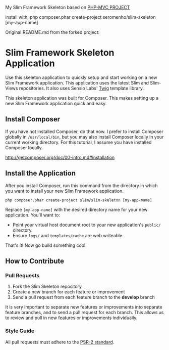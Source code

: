 My Slim Framework Skeleton based on [PHP-MVC PROJECT](http://www.php-mvc.net/)

install with: php composer.phar create-project seromenho/slim-skeleton [my-app-name]






Original README.md from the forked project:

# Slim Framework Skeleton Application

Use this skeleton application to quickly setup and start working on a new Slim Framework application. This application uses the latest Slim and Slim-Views repositories. It also uses Sensio Labs' [Twig](http://twig.sensiolabs.org) template library.

This skeleton application was built for Composer. This makes setting up a new Slim Framework application quick and easy.

## Install Composer

If you have not installed Composer, do that now. I prefer to install Composer globally in `/usr/local/bin`, but you may also install Composer locally in your current working directory. For this tutorial, I assume you have installed Composer locally.

<http://getcomposer.org/doc/00-intro.md#installation>

## Install the Application

After you install Composer, run this command from the directory in which you want to install your new Slim Framework application.

    php composer.phar create-project slim/slim-skeleton [my-app-name]

Replace <code>[my-app-name]</code> with the desired directory name for your new application. You'll want to:
* Point your virtual host document root to your new application's `public/` directory.
* Ensure `logs/` and `templates/cache` are web writeable.

That's it! Now go build something cool.

## How to Contribute

### Pull Requests

1. Fork the Slim Skeleton repository
2. Create a new branch for each feature or improvement
3. Send a pull request from each feature branch to the **develop** branch

It is very important to separate new features or improvements into separate feature branches, and to send a
pull request for each branch. This allows us to review and pull in new features or improvements individually.

### Style Guide

All pull requests must adhere to the [PSR-2 standard](https://github.com/php-fig/fig-standards/blob/master/accepted/PSR-2-coding-style-guide.md).
